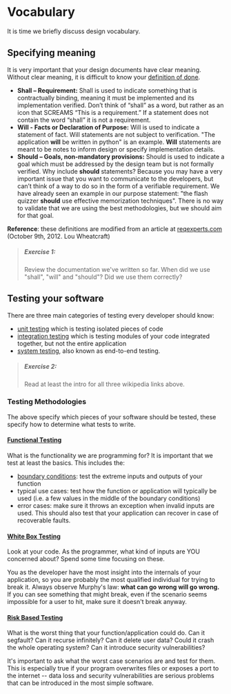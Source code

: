 # Vocabulary

It is time we briefly discuss design vocabulary.

## Specifying meaning
It is very important that your design documents have clear meaning. Without
clear meaning, it is difficult to know your [definition of done][1].

- **Shall – Requirement:**  Shall is used to indicate something that is
  contractually binding, meaning it must be implemented and its
  implementation verified. Don’t think of “shall” as a word, but
  rather as an icon that SCREAMS “This is a requirement.”  If a statement
  does not contain the word “shall” it is not a requirement.
- **Will - Facts or Declaration of Purpose:** Will is used to indicate a
  statement of fact. Will statements are not subject to verification.
  "The application **will** be written in python" is an example.
  **Will** statements are meant to be notes to inform design
  or specify implementation details.
- **Should – Goals, non-mandatory provisions:** Should is used to indicate a
  goal which must be addressed by the design team but is not formally
  verified. Why include **should** statements? Because you may have a very
  important issue that you want to communicate to the developers, but can’t
  think of a way to do so in the form of a verifiable requirement. We have
  already seen an example in our purpose statement: "the flash quizzer
  **should** use effective memorization techniques". There is no way to
  validate that we are using the best methodologies, but we should aim for that
  goal.

**Reference**: these definitions are modified from an article at
[reqexperts.com][2] (October 9th, 2012. Lou Wheatcraft)

[1]: https://www.agilealliance.org/glossary/definition-of-done/
[2]: http://reqexperts.com/blog/2012/10/using-the-correct-terms-shall-will-should/

> ##### Exercise 1:
> Review the documentation we've written so far. When did we use "shall",
> "will" and "should"? Did we use them correctly?

## Testing your software
There are three main categories of testing every developer should know:
- [unit testing][10] which is testing isolated pieces of code
- [integration testing][11] which is testing modules of your code integrated
	together, but not the entire application
- [system testing][12], also known as end-to-end testing.

> ##### Exercise 2:
> Read at least the intro for all three wikipedia links above.

[10]: https://en.wikipedia.org/wiki/Unit_testing
[11]: https://en.wikipedia.org/wiki/Integration_testing
[12]: https://en.wikipedia.org/wiki/System_testing

### Testing Methodologies

The above specify which pieces of your software should be tested,
these specify how to determine what tests to write.

#### [Functional Testing][20]
What is the functionality we are programming for? It is important that
we test at least the basics. This includes the:
- [boundary conditions][21]: test the extreme inputs and outputs of your
    function
- typical use cases: test how the function or application will typically be used
    (i.e. a few values in the middle of the boundary conditions)
- error cases: make sure it throws an exception when invalid
    inputs are used. This should also test that your application can recover
    in case of recoverable faults.

#### [White Box Testing][22]
Look at your code. As the programmer, what kind of inputs are YOU concerned
about? Spend some time focusing on these.

You as the developer have the most insight into the internals of your
application, so you are probably the most qualified individual for trying to
break it. Always observe Murphy's law: **what can go wrong will go wrong.**
If you can see something that might break, even if the scenario seems
impossible for a user to hit, make sure it doesn't break anyway.

#### [Risk Based Testing][23]
What is the worst thing that your function/application could do. Can it
segfault? Can it recurse infinitely? Can it delete user data? Could it crash
the whole operating system? Can it introduce security vulnerabilities?

It's important to ask what the worst case scenarios are and test for them.
This is especially true if your program overwrites files or exposes a port
to the internet -- data loss and security vulnerabilities are serious
problems that can be introduced in the most simple software.


[20]: https://en.wikipedia.org/wiki/Functional_testing
[21]: https://en.wikipedia.org/wiki/Boundary_testing
[22]: https://en.wikipedia.org/wiki/White-box_testing
[23]: https://en.wikipedia.org/wiki/Risk-based_testing
